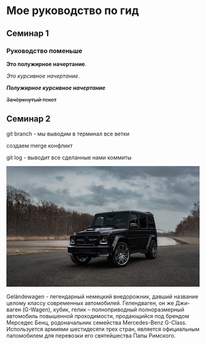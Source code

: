 # Мое руководство по гид

## Семинар 1

### Руководство поменьше

**Это полужирное начертание**.

*Это курсивное начертание*.

***Полужирное курсивное начертание***

~~Зачёркнутый текст~~

## Семинар 2

git branch - мы выводим в терминал все ветки

создаем merge конфликт 

git log - выводит все сделанные нами коммиты

![Врум Врум](images/gelik.png)

Geländewagen - легендарный немецкий внедорожник, давший название целому классу современных автомобилей. Гелендваген, он же Джи-ваген (G-Wagen), кубик, гелик – полноприводный полноразмерный автомобиль повышенной проходимости, продающийся под брендом Мерседес Бенц, родоначальник семейства Mercedes-Benz G-Class. Используется армиями шестидесяти трех стран, является официальным папомобилем для перевозки его святейшества Папы Римского.